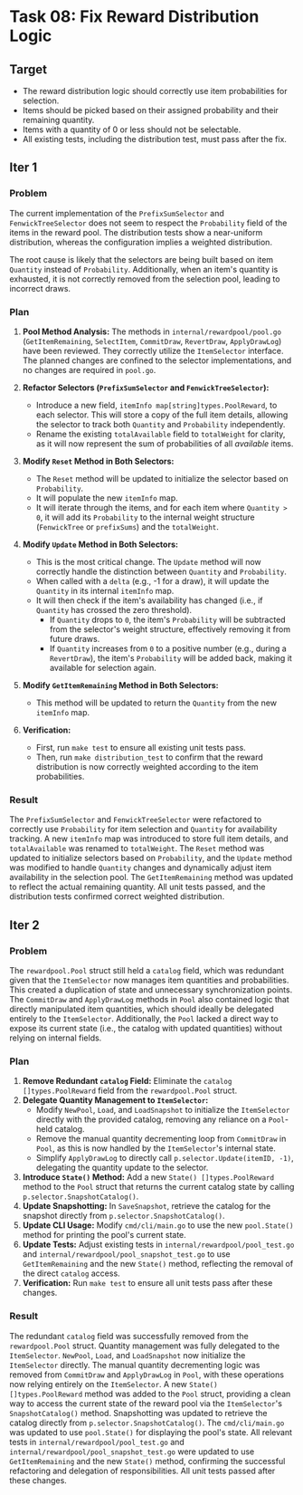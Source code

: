 # Task 08: Fix Reward Distribution Logic

## Target
- The reward distribution logic should correctly use item probabilities for selection.
- Items should be picked based on their assigned probability and their remaining quantity.
- Items with a quantity of 0 or less should not be selectable.
- All existing tests, including the distribution test, must pass after the fix.

## Iter 1

### Problem
The current implementation of the `PrefixSumSelector` and `FenwickTreeSelector` does not seem to respect the `Probability` field of the items in the reward pool. The distribution tests show a near-uniform distribution, whereas the configuration implies a weighted distribution.

The root cause is likely that the selectors are being built based on item `Quantity` instead of `Probability`. Additionally, when an item's quantity is exhausted, it is not correctly removed from the selection pool, leading to incorrect draws.

### Plan
1.  **Pool Method Analysis:** The methods in `internal/rewardpool/pool.go` (`GetItemRemaining`, `SelectItem`, `CommitDraw`, `RevertDraw`, `ApplyDrawLog`) have been reviewed. They correctly utilize the `ItemSelector` interface. The planned changes are confined to the selector implementations, and no changes are required in `pool.go`.

2.  **Refactor Selectors (`PrefixSumSelector` and `FenwickTreeSelector`):**
    -   Introduce a new field, `itemInfo map[string]types.PoolReward`, to each selector. This will store a copy of the full item details, allowing the selector to track both `Quantity` and `Probability` independently.
    -   Rename the existing `totalAvailable` field to `totalWeight` for clarity, as it will now represent the sum of probabilities of all *available* items.

3.  **Modify `Reset` Method in Both Selectors:**
    -   The `Reset` method will be updated to initialize the selector based on `Probability`.
    -   It will populate the new `itemInfo` map.
    -   It will iterate through the items, and for each item where `Quantity > 0`, it will add its `Probability` to the internal weight structure (`FenwickTree` or `prefixSums`) and the `totalWeight`.

4.  **Modify `Update` Method in Both Selectors:**
    -   This is the most critical change. The `Update` method will now correctly handle the distinction between `Quantity` and `Probability`.
    -   When called with a `delta` (e.g., -1 for a draw), it will update the `Quantity` in its internal `itemInfo` map.
    -   It will then check if the item's availability has changed (i.e., if `Quantity` has crossed the zero threshold).
        -   If `Quantity` drops to `0`, the item's `Probability` will be subtracted from the selector's weight structure, effectively removing it from future draws.
        -   If `Quantity` increases from `0` to a positive number (e.g., during a `RevertDraw`), the item's `Probability` will be added back, making it available for selection again.

5.  **Modify `GetItemRemaining` Method in Both Selectors:**
    -   This method will be updated to return the `Quantity` from the new `itemInfo` map.

6.  **Verification:**
    -   First, run `make test` to ensure all existing unit tests pass.
    -   Then, run `make distribution_test` to confirm that the reward distribution is now correctly weighted according to the item probabilities.

### Result
The `PrefixSumSelector` and `FenwickTreeSelector` were refactored to correctly use `Probability` for item selection and `Quantity` for availability tracking. A new `itemInfo` map was introduced to store full item details, and `totalAvailable` was renamed to `totalWeight`. The `Reset` method was updated to initialize selectors based on `Probability`, and the `Update` method was modified to handle `Quantity` changes and dynamically adjust item availability in the selection pool. The `GetItemRemaining` method was updated to reflect the actual remaining quantity. All unit tests passed, and the distribution tests confirmed correct weighted distribution.

## Iter 2

### Problem
The `rewardpool.Pool` struct still held a `catalog` field, which was redundant given that the `ItemSelector` now manages item quantities and probabilities. This created a duplication of state and unnecessary synchronization points. The `CommitDraw` and `ApplyDrawLog` methods in `Pool` also contained logic that directly manipulated item quantities, which should ideally be delegated entirely to the `ItemSelector`. Additionally, the `Pool` lacked a direct way to expose its current state (i.e., the catalog with updated quantities) without relying on internal fields.

### Plan
1.  **Remove Redundant `catalog` Field:** Eliminate the `catalog []types.PoolReward` field from the `rewardpool.Pool` struct.
2.  **Delegate Quantity Management to `ItemSelector`:**
    *   Modify `NewPool`, `Load`, and `LoadSnapshot` to initialize the `ItemSelector` directly with the provided catalog, removing any reliance on a `Pool`-held catalog.
    *   Remove the manual quantity decrementing loop from `CommitDraw` in `Pool`, as this is now handled by the `ItemSelector`'s internal state.
    *   Simplify `ApplyDrawLog` to directly call `p.selector.Update(itemID, -1)`, delegating the quantity update to the selector.
3.  **Introduce `State()` Method:** Add a new `State() []types.PoolReward` method to the `Pool` struct that returns the current catalog state by calling `p.selector.SnapshotCatalog()`.
4.  **Update Snapshotting:** In `SaveSnapshot`, retrieve the catalog for the snapshot directly from `p.selector.SnapshotCatalog()`.
5.  **Update CLI Usage:** Modify `cmd/cli/main.go` to use the new `pool.State()` method for printing the pool's current state.
6.  **Update Tests:** Adjust existing tests in `internal/rewardpool/pool_test.go` and `internal/rewardpool/pool_snapshot_test.go` to use `GetItemRemaining` and the new `State()` method, reflecting the removal of the direct `catalog` access.
7.  **Verification:** Run `make test` to ensure all unit tests pass after these changes.

### Result
The redundant `catalog` field was successfully removed from the `rewardpool.Pool` struct. Quantity management was fully delegated to the `ItemSelector`. `NewPool`, `Load`, and `LoadSnapshot` now initialize the `ItemSelector` directly. The manual quantity decrementing logic was removed from `CommitDraw` and `ApplyDrawLog` in `Pool`, with these operations now relying entirely on the `ItemSelector`. A new `State() []types.PoolReward` method was added to the `Pool` struct, providing a clean way to access the current state of the reward pool via the `ItemSelector`'s `SnapshotCatalog()` method. Snapshotting was updated to retrieve the catalog directly from `p.selector.SnapshotCatalog()`. The `cmd/cli/main.go` was updated to use `pool.State()` for displaying the pool's state. All relevant tests in `internal/rewardpool/pool_test.go` and `internal/rewardpool/pool_snapshot_test.go` were updated to use `GetItemRemaining` and the new `State()` method, confirming the successful refactoring and delegation of responsibilities. All unit tests passed after these changes.
